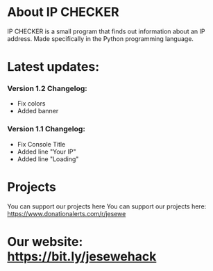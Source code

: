 # About IP CHECKER
IP CHECKER is a small program that finds out information about an IP address. Made specifically in the Python programming language.

# Latest updates:
### Version 1.2 Changelog:
- Fix colors
- Added banner

### Version 1.1 Changelog:
- Fix Console Title
- Added line "Your IP"
- Added line "Loading"

# Projects
You can support our projects here You can support our projects here: https://www.donationalerts.com/r/jesewe

# Our website: https://bit.ly/jesewehack
